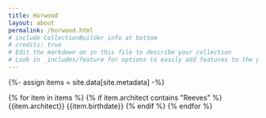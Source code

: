 ```yaml
---
title: Horwood
layout: about
permalink: /horwood.html
# include CollectionBuilder info at bottom
# credits: true
# Edit the markdown on in this file to describe your collection
# Look in _includes/feature for options to easily add features to the page
---
```


{%- assign items = site.data[site.metadata] -%}

{% for item in items %}
{% if item.architect contains "Reeves" %}
{{item.architect}}
{{item.birthdate}}
{% endif %}
{% endfor %}